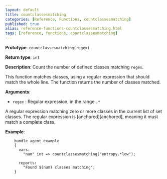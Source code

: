 ```yaml
---
layout: default
title: countclassesmatching
categories: [Reference, Functions, countclassesmatching]
published: true
alias: reference-functions-countclassesmatching.html
tags: [reference, functions, countclassesmatching]
---
```


**Prototype**: `countclassesmatching(regex)`

**Return type**: `int`

**Description**: Count the number of defined classes matching `regex`.

This function matches classes, using a regular expression that should
match the whole line. The function returns the number of classes matched.

**Arguments**:

* `regex` : Regular expression, in the range `.*`

A regular expression matching zero or more classes in the current list
of set classes. The regular expression is 
[anchored][anchored], meaning it must match a complete 
class.

**Example**:  

```cf3
    bundle agent example
    {
      vars:
        "num" int => countclassesmatching("entropy.*low");

      reports:
        "Found $(num) classes matching";
    }
```
